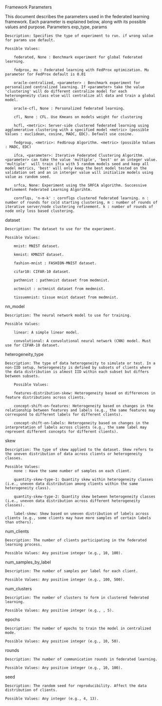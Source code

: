 Framework Parameters

This document describes the parameters used in the federated learning framework. Each parameter is explained below, along with its possible values and purpose.
Parameters
exp_type, params

    Description: Specifies the type of experiment to run. if wrong value for params use default. 

    Possible Values:

        federated, None : Benchmark experiment for global federated learning. 
        
        fedprox, mu : Federated learning with FedProx optimization. Mu parameter for FedProx default is 0.01

        oracle-centralized, <parameter> : Benchmark experiment for personalized centralized learning. If <parameter> take the value 'clustering' will do different centralize model for each heterongeneity class else will centralize all data and train a global model.
        
        oracle-cfl, None : Personalized federated learning. 

        cfl, None : CFL. Use Kmeans on models weight for clustering
        
        hcfl, <metric>: Server-side clustered federated learning using agglomerative clustering with a specified model <metric> (possible Values : euclidean, cosine, MADC, EDC). Default use cosine.

        fedgroup, <metric>: FedGroup Algorithm. <metric> (possible Values : MADC, EDC)

        ifca, <parameter>: Iterative Federated Clustering Algorithm. <parameter> can take the value 'multiple', 'best' or an integer value. 'multiple'  will train ifca with 5 random models seed and keep all model metrics, 'best' will only keep the best model tested on the validation set and an in interger value will initialize models using value as random seed.   

        srfca, None: Experiment using the SRFCA algorithm. Successive Refinement Federated Learning Algorihtm.

        cornflqs, 'n-m-k' : cornflqs clustered federated learning. n : number of rounds for cold starting clustering, m : number of rounds of iterative server/node clustering refinement. k : number of rounds of node only loss based clustering.

dataset

    Description: The dataset to use for the experiment.

    Possible Values:

        mnist: MNIST dataset.
        
        kmnist: KMNIST dataset.

        fashion-mnist : FASHION-MNIST dataset.

        cifar10: CIFAR-10 dataset.
        
        pathmnist : pathmnist dataset from medmnist. 

        octmnist : octmnist dataset from medmnist.

        tissuemnist: tissue mnist dataset from medmnist. 

nn_model

    Description: The neural network model to use for training.

    Possible Values:

        linear: A simple linear model.

        convolutional: A convolutional neural network (CNN) model. Must use for CIFAR-10 dataset.

heterogeneity_type

    Description: The type of data heterogeneity to simulate or test. In a non-IID setup, heterogeneity is defined by subsets of clients where the data distribution is almost IID within each subset but differs between subsets.

        Possible Values:

        features-distribution-skew: Heterogeneity based on differences in feature distributions across clients.

        concept-shift-on-features: Heterogeneity based on changes in the relationship between features and labels (e.g., the same features may correspond to different labels for different clients).

        concept-shift-on-labels: Heterogeneity based on changes in the interpretation of labels across clients (e.g., the same label may represent different concepts for different clients).

skew

    Description: The type of skew applied to the dataset. Skew refers to the uneven distribution of data across clients or heterogeneity classes.

    Possible Values:
        none : Have the same number of samples on each client. 

        quantity-skew-type-1: Quantity skew within heterogeneity classes (i.e., uneven data distribution among clients within the same heterogeneity class).

        quantity-skew-type-2: Quantity skew between heterogeneity classes (i.e., uneven data distribution across different heterogeneity classes).

        label-skew: Skew based on uneven distribution of labels across clients (e.g., some clients may have more samples of certain labels than others).

num_clients

    Description: The number of clients participating in the federated learning process.

    Possible Values: Any positive integer (e.g., 10, 100).

num_samples_by_label

    Description: The number of samples per label for each client.

    Possible Values: Any positive integer (e.g., 100, 500).

num_clusters

    Description: The number of clusters to form in clustered federated learning.

    Possible Values: Any positive integer (e.g., , 5).

epochs

    Description: The number of epochs to train the model in centralized mode.

    Possible Values: Any positive integer (e.g., 10, 50).

rounds

    Description: The number of communication rounds in federated learning.

    Possible Values: Any positive integer (e.g., 10, 100).

seed

    Description: The random seed for reproducibility. Affect the data distribution of clients.

    Possible Values: Any integer (e.g., 4, 13).
